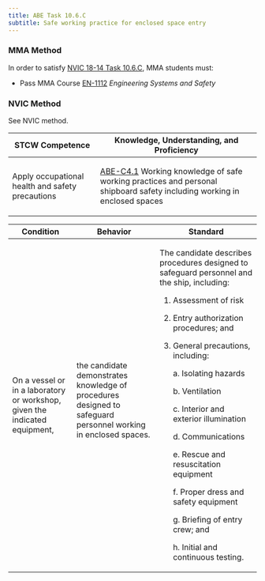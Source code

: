 ```yaml
---
title: ABE Task 10.6.C 
subtitle: Safe working practice for enclosed space entry
---
```



### MMA Method

In order to satisfy  [NVIC 18-14  Task  10.6.C](/stcw23/assets/images/nvic-18-14.pdf), MMA students must:

* Pass MMA Course  [EN-1112](EN-1112) *Engineering Systems and Safety*


### NVIC Method

<a onclick="togglevisibility('nvic_methods')" >See NVIC method.</a>

<div id='nvic_methods' class='hide'>

<table>
<thead>
<tr>
<th class='forty'> STCW Competence </th>
<th class='sixty'> Knowledge, Understanding, and Proficiency </th>
</tr>
</thead>




<tbody>
<tr><td markdown='1'>

Apply occupational health and safety precautions

</td><td markdown='1'>

[ABE-C4.1](../../tables/35.html#ABE-C4.1) Working knowledge of safe working practices and personal shipboard safety including working in enclosed spaces

</td></tr>


</tbody>
</table>


<table>
<thead>
<tr><th class='twenty'>  Condition </th><th class='twenty'> Behavior </th><th  class='sixty'>Standard </th></tr>
</thead>
<tbody >



<tr><td markdown='1'>

On a vessel or in a laboratory or workshop, given the indicated equipment,

</td><td markdown='1'>

the candidate demonstrates knowledge of procedures designed to safeguard personnel working in enclosed spaces.

<br>

<div class="tooltip">
<span class="tooltiptext">
</span>
</div>


</td><td markdown='1'>

The candidate describes procedures designed to safeguard personnel and the ship, including: 

1. Assessment of risk
2. Entry authorization procedures; and 
3. General precautions, including:
 
	a. Isolating hazards

	b. Ventilation

	c. Interior and exterior illumination

	d. Communications

	e. Rescue and resuscitation equipment

	f. Proper dress and safety equipment

	g. Briefing of entry crew; and 

	h. Initial and continuous testing. 

</td></tr>
</tbody>
</table>
</div>
